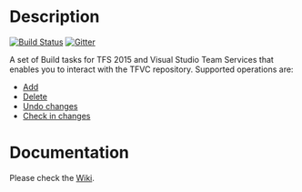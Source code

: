 # Description
[![Build Status](https://jessehouwing.visualstudio.com/DefaultCollection/_apis/public/build/definitions/25755ae1-d9b8-43e3-a7a2-6c964c760d09/28/badge)](https://jessehouwing.visualstudio.com/DefaultCollection/vsts-tfvc-tasks/_build) [![Gitter](https://badges.gitter.im/jessehouwing/vsts-tfvc-tasks.svg)](https://gitter.im/jessehouwing/vsts-tfvc-tasks?utm_source=badge&utm_medium=badge&utm_campaign=pr-badge)

A set of Build tasks for TFS 2015 and Visual Studio Team Services that enables you to interact with the TFVC repository. Supported operations are:

* [Add](https://github.com/jessehouwing/vsts-tfvc-tasks/wiki/Add)
* [Delete](https://github.com/jessehouwing/vsts-tfvc-tasks/wiki/Delete)
* [Undo changes](https://github.com/jessehouwing/vsts-tfvc-tasks/wiki/Undo) 
* [Check in changes](https://github.com/jessehouwing/vsts-tfvc-tasks/wiki/Check-in) 

# Documentation

Please check the [Wiki](https://github.com/jessehouwing/vsts-tfvc-tasks/wiki).
